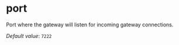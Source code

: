 # port

Port where the gateway will listen for incoming gateway connections.

*Default value*: `7222`

